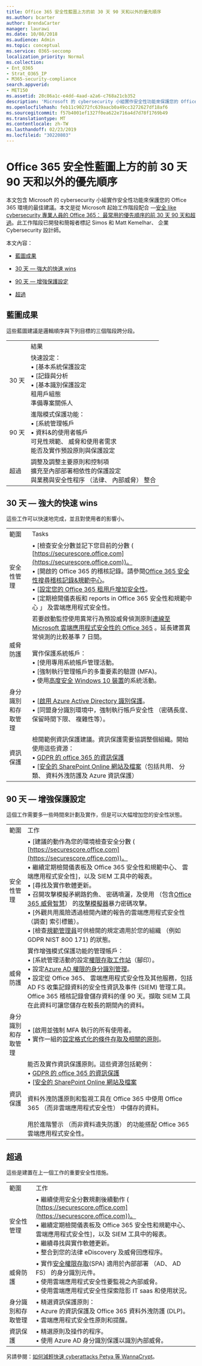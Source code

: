 ```yaml
---
title: Office 365 安全性藍圖上方的前 30 天 90 天和以外的優先順序
ms.author: bcarter
author: BrendaCarter
manager: laurawi
ms.date: 10/08/2018
ms.audience: Admin
ms.topic: conceptual
ms.service: O365-seccomp
localization_priority: Normal
ms.collection:
- Ent_O365
- Strat_O365_IP
- M365-security-compliance
search.appverid:
- MET150
ms.assetid: 28c86a1c-e4dd-4aad-a2a6-c768a21cb352
description: 'Microsoft 的 cybersecurity 小組實作安全性功能來保護您的 Office 365 環境的最佳建議。 '
ms.openlocfilehash: feb11c90272fc639aacb0a49cc3272627df18af6
ms.sourcegitcommit: f57b4001ef1327f0ea622e716a4d7d78f1769b49
ms.translationtype: MT
ms.contentlocale: zh-TW
ms.lasthandoff: 02/23/2019
ms.locfileid: "30220803"
---
```

# <a name="office-365-security-roadmap---top-priorities-for-the-first-30-days-90-days-and-beyond"></a>Office 365 安全性藍圖上方的前 30 天 90 天和以外的優先順序

本文包含 Microsoft 的 cybersecurity 小組實作安全性功能來保護您的 Office 365 環境的最佳建議。本文是從 Microsoft 起始工作階段配合 —[安全 like cybersecurity 專業人員的 Office 365： 最常用的優先順序的前 30 天 90 天和超過](https://www.youtube.com/watch?v=luignzNyR-o)。此工作階段已開發和簡報者標記 Simos 和 Matt Kemelhar、 企業 Cybersecurity 設計師。
  
本文內容：
  
- [藍圖成果](security-roadmap.md#Roadmap)
    
- [30 天 — 強大的快速 wins](security-roadmap.md#Thirdaydays)
    
- [90 天 — 增強保護設定](security-roadmap.md#Ninetydays)
    
- [超過](security-roadmap.md#Beyond)
    
## <a name="roadmap-outcomes"></a>藍圖成果
<a name="Roadmap"> </a>

這些藍圖建議是邏輯順序與下列目標的三個階段跨分段。

|||
|:-----|:-----|
| |結果
|30 天|快速設定：  <br/> • [基本系統保護設定  <br/> • [記錄與分析  <br/> • [基本識別保護設定  <br/> 租用戶組態  <br/>  準備專案關係人  <br/> |
|90 天|進階模式保護功能：  <br/> • [系統管理帳戶  <br/>  • 資料&amp;的使用者帳戶  <br/>  可見性規範、 威脅和使用者需求  <br/>  能否及實作預設原則與保護設定  <br/> |
|超過|調整及調整主要原則和控制項  <br/> 擴充至內部部署相依性的保護設定  <br/> 與業務與安全性程序 （法律、 內部威脅） 整合  <br/> |
  

   
## <a name="30-days--powerful-quick-wins"></a>30 天 — 強大的快速 wins
<a name="Thirdaydays"> </a>

這些工作可以快速地完成，並且對使用者的影響小。
  
|||
|:-----|:-----|
|範圍  <br/> |Tasks  <br/> |
|安全性管理  <br/> |• [檢查安全分數並記下您目前的分數 ( [https://securescore.office.com](https://securescore.office.com))。  <br/>  • [開啟的 Office 365 的稽核記錄。請參閱[Office 365 安全性搜尋稽核記錄&amp;規範中心](search-the-audit-log-in-security-and-compliance.md)。<br/> • [[設定您的 Office 365 租用戶增加安全性](tenant-wide-setup-for-increased-security.md)。  <br/>  • [定期檢閱儀表板和 reports in Office 365 安全性和規範中心 」 及雲端應用程式安全性。  <br/> |
|威脅防護  <br/> |若要啟動監控使用異常行為預設威脅偵測原則[連線至 Microsoft 雲端應用程式安全性的 Office 365](https://docs.microsoft.com/cloud-app-security/connect-office-365-to-microsoft-cloud-app-security) 。延長建置異常偵測的比較基準 7 日間。<br><br/>  實作保護系統帳戶：  <br/> • [使用專用系統帳戶管理活動。  <br/>  • [強制執行管理帳戶的多重要素的驗證 (MFA)。  <br/>  • 使用[高度安全 Windows 10 裝置](https://docs.microsoft.com/windows-hardware/design/device-experiences/oem-highly-secure)的系統活動。  <br/> |
|身分識別和存取管理  <br/> |• [[啟用 Azure Active Directory 識別保護](https://docs.microsoft.com/azure/active-directory/active-directory-identityprotection-enable)。  <br/> • [同盟身分識別環境中，強制執行帳戶安全性 （密碼長度、 保留時間下限、 複雜性等）。  <br/> |
|資訊保護  <br/> | 檢閱範例資訊保護建議。資訊保護需要協調整個組織。開始使用這些資源：<br/> • [GDPR 的 office 365 的資訊保護](http://aka.ms/o365gdpr) <br/> • [[安全的 SharePoint Online 網站及檔案](https://docs.microsoft.com/Office365/enterprise/secure-sharepoint-online-sites-and-files)（包括共用、 分類、 資料外洩防護及 Azure 資訊保護）  <br/> |
   
## <a name="90-days--enhanced-protections"></a>90 天 — 增強保護設定
<a name="Ninetydays"> </a>

這個工作需要多一些時間來計劃及實作，但是可以大幅增加您的安全性狀態。 
  
|||
|:-----|:-----|
|範圍  <br/> |工作  <br/> |
|安全性管理  <br/> | • [建議的動作為您的環境檢查安全分數 ( [https://securescore.office.com](https://securescore.office.com))。  <br/>  • 繼續定期檢閱儀表板及 Office 365 安全性和規範中心、 雲端應用程式安全性]，以及 SIEM 工具中的報表。  <br/>  • [尋找及實作軟體更新。  <br/>  • 召開攻擊模擬矛網路釣魚、 密碼噴灑，及使用 （包含[Office 365 威脅智慧](office-365-ti.md)） 的[攻擊模擬器](https://support.office.com/article/attack-simulator-office-365-da5845db-c578-4a41-b2cb-5a09689a551b)暴力密碼攻擊。  <br/>  • [外觀共用風險透過檢閱內建的報告的雲端應用程式安全性 （調查] 索引標籤）。  <br/>  • [檢查[規範管理員](meet-data-protection-and-regulatory-reqs-using-microsoft-cloud.md)可供檢閱的規定適用於您的組織 （例如 GDPR NIST 800 171) 的狀態。  <br/> |
|威脅防護  <br/> | 實作增強模式保護功能的管理帳戶：  <br/>  • [系統管理活動的設定[權限存取工作站](https://docs.microsoft.com/windows-server/identity/securing-privileged-access/privileged-access-workstations)（腳印）。  <br/>  • 設定[Azure AD 權限的身分識別管理](https://docs.microsoft.com/azure/active-directory/active-directory-privileged-identity-management-configure)。  <br/>  • 設定從 Office 365、 雲端應用程式安全性及其他服務，包括 AD FS 收集記錄資料的安全性資訊及事件 (SIEM) 管理工具。Office 365 稽核記錄會儲存資料的僅 90 天。擷取 SIEM 工具在此資料可讓您儲存在較長的期間內的資料。<br/> |
|身分識別和存取管理  <br/> | • [啟用並強制 MFA 執行的所有使用者。  <br/>  • 實作一組的[設定格式化的條件存取及相關的原則](https://docs.microsoft.com/en-us/microsoft-365/enterprise/microsoft-365-policies-configurations)。 |
|資訊保護  <br/> | 能否及實作資訊保護原則。這些資源包括範例：<br/> • [GDPR 的 office 365 的資訊保護](http://aka.ms/o365gdpr) <br/> • [[安全的 SharePoint Online 網站及檔案](https://docs.microsoft.com/Office365/enterprise/secure-sharepoint-online-sites-and-files) <br/> <br> 資料外洩防護原則和監視工具在 Office 365 中使用 Office 365 （而非雲端應用程式安全性） 中儲存的資料。 <br><br>用於進階警示 （而非資料遺失防護） 的功能搭配 Office 365 雲端應用程式安全性。  <br/> |
   
## <a name="beyond"></a>超過
<a name="Beyond"> </a>

這些是建置在上一個工作的重要安全性措施。 
  
|||
|:-----|:-----|
|範圍  <br/> |工作  <br/> |
|安全性管理  <br/> |• 繼續使用安全分數規劃後續動作 ( [https://securescore.office.com](https://securescore.office.com))。  <br/>  • 繼續定期檢閱儀表板及 Office 365 安全性和規範中心、 雲端應用程式安全性]，以及 SIEM 工具中的報表。  <br/>  • 繼續尋找與實作軟體更新。  <br/>  • 整合到您的法律 eDiscovery 及威脅回應程序。  <br/> |
|威脅防護  <br/> | • 實作[安全權限存取](https://docs.microsoft.com/windows-server/identity/securing-privileged-access/securing-privileged-access)(SPA) 適用於內部部署 （AD、 AD FS） 的身分識別元件。  <br/>  • 使用雲端應用程式安全性要監視之內部威脅。  <br/>  • 使用雲端應用程式安全性探索陰影 IT saas 和使用狀況。  <br/> |
|身分識別和存取管理  <br/> | • 精選資訊保護原則：  <br/>  • Azure 的資訊保護及 Office 365 資料外洩防護 (DLP)。  <br/>  • 雲端應用程式安全性原則和提醒。  <br/> |
|資訊保護  <br/> | • 精選原則及操作的程序。  <br/>  • 使用 Azure AD 身分識別保護以識別內部威脅。  <br/> |
   
另請參閱：[如何減輕快速 cyberattacks Petya 等 WannaCrypt](https://cloudblogs.microsoft.com/microsoftsecure/2018/02/21/how-to-mitigate-rapid-cyberattacks-such-as-petya-and-wannacrypt/)。 
  

